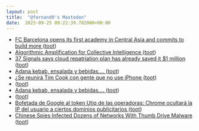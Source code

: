 ```yaml
---
layout: post
title:  "@fernand0's Mastodon"
date:  2023-09-25 09:22:39.782000+00:00
---
```

*  [FC Barcelona opens its first academy in Central Asia and commits to build more ](https://globalvoices.org/2023/09/08/fc-barcelona-opens-its-first-academy-in-central-asia-and-commits-to-build-more) ([toot](https://mastodon.social/@fernand0/111125054080967167))
*  [Algorithmic Amplification for Collective Intelligence ](http://knightcolumbia.org/content/algorithmic-amplification-for-collective-intelligenc) ([toot](https://mastodon.social/@fernand0/111124883085831158))
*  [37 Signals says cloud repatriation plan has already saved it $1 million ](https://www.theregister.com/2023/09/18/37_signals_cloud_repatriation_savings) ([toot](https://mastodon.social/@fernand0/111124606624041118))
*  [Adana kebab, ensalada y bebidas…. ](https://avecesunafoto.wordpress.com/2023/09/23/adana-kebab-ensalada-y-bebidas-2) ([toot](https://mastodon.social/@fernand0/111122964045127116))
*  [¿Se reunirá Tim Cook con gente que no use iPhone ](https://mastodon.social/@fernand0/111122243096867140) ([toot](https://mastodon.social/@fernand0/111122243096867140))
*  [ ](https://nixnet.social/users/sl1200) ([toot](https://mastodon.social/@fernand0/111122071620528596))
*  [Adana kebab, ensalada y bebidas…. ](https://avecesunafoto.wordpress.com/2023/09/23/adana-kebab-ensalada-y-bebidas-2) ([toot](https://mastodon.social/@fernand0/111121344001194193))
*  [ ](https://nixnet.social/users/sl1200) ([toot](https://mastodon.social/@fernand0/111121318167673866))
*  [Bofetada de Google al token Utiq de las operadoras: Chrome ocultará la IP del usuario a ciertos dominios publicitarios ](https://bandaancha.eu/articulos/bofetada-google-token-utiq-operadoras-1067) ([toot](https://mastodon.social/@fernand0/111121219743818382))
*  [Chinese Spies Infected Dozens of Networks With Thumb Drive Malware ](https://www.wired.com/story/china-usb-sogu-malware) ([toot](https://mastodon.social/@fernand0/111121036157734761))
